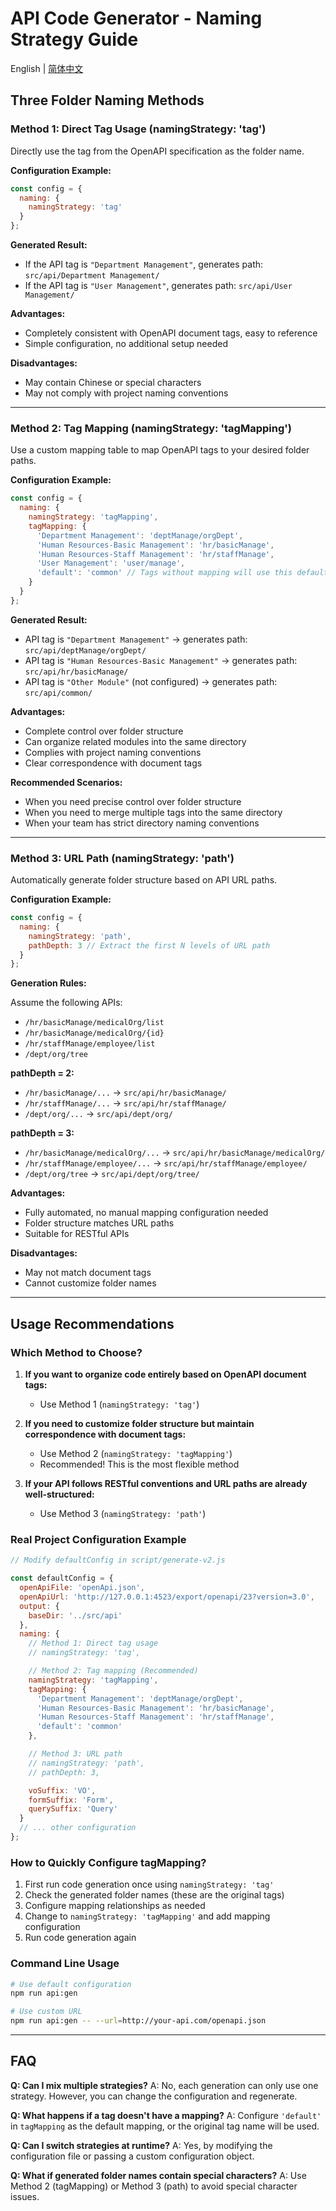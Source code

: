 # API Code Generator - Naming Strategy Guide

English | [简体中文](./naming-strategy-examples.zh-CN.md)

## Three Folder Naming Methods

### Method 1: Direct Tag Usage (namingStrategy: 'tag')

Directly use the tag from the OpenAPI specification as the folder name.

**Configuration Example:**

```javascript
const config = {
  naming: {
    namingStrategy: 'tag'
  }
};
```

**Generated Result:**

- If the API tag is `"Department Management"`, generates path: `src/api/Department Management/`
- If the API tag is `"User Management"`, generates path: `src/api/User Management/`

**Advantages:**

- Completely consistent with OpenAPI document tags, easy to reference
- Simple configuration, no additional setup needed

**Disadvantages:**

- May contain Chinese or special characters
- May not comply with project naming conventions

---

### Method 2: Tag Mapping (namingStrategy: 'tagMapping')

Use a custom mapping table to map OpenAPI tags to your desired folder paths.

**Configuration Example:**

```javascript
const config = {
  naming: {
    namingStrategy: 'tagMapping',
    tagMapping: {
      'Department Management': 'deptManage/orgDept',
      'Human Resources-Basic Management': 'hr/basicManage',
      'Human Resources-Staff Management': 'hr/staffManage',
      'User Management': 'user/manage',
      'default': 'common' // Tags without mapping will use this default value
    }
  }
};
```

**Generated Result:**

- API tag is `"Department Management"` → generates path: `src/api/deptManage/orgDept/`
- API tag is `"Human Resources-Basic Management"` → generates path: `src/api/hr/basicManage/`
- API tag is `"Other Module"` (not configured) → generates path: `src/api/common/`

**Advantages:**

- Complete control over folder structure
- Can organize related modules into the same directory
- Complies with project naming conventions
- Clear correspondence with document tags

**Recommended Scenarios:**

- When you need precise control over folder structure
- When you need to merge multiple tags into the same directory
- When your team has strict directory naming conventions

---

### Method 3: URL Path (namingStrategy: 'path')

Automatically generate folder structure based on API URL paths.

**Configuration Example:**

```javascript
const config = {
  naming: {
    namingStrategy: 'path',
    pathDepth: 3 // Extract the first N levels of URL path
  }
};
```

**Generation Rules:**

Assume the following APIs:

- `/hr/basicManage/medicalOrg/list`
- `/hr/basicManage/medicalOrg/{id}`
- `/hr/staffManage/employee/list`
- `/dept/org/tree`

**pathDepth = 2:**

- `/hr/basicManage/...` → `src/api/hr/basicManage/`
- `/hr/staffManage/...` → `src/api/hr/staffManage/`
- `/dept/org/...` → `src/api/dept/org/`

**pathDepth = 3:**

- `/hr/basicManage/medicalOrg/...` → `src/api/hr/basicManage/medicalOrg/`
- `/hr/staffManage/employee/...` → `src/api/hr/staffManage/employee/`
- `/dept/org/tree` → `src/api/dept/org/tree/`

**Advantages:**

- Fully automated, no manual mapping configuration needed
- Folder structure matches URL paths
- Suitable for RESTful APIs

**Disadvantages:**

- May not match document tags
- Cannot customize folder names

---

## Usage Recommendations

### Which Method to Choose?

1. **If you want to organize code entirely based on OpenAPI document tags:**

   - Use Method 1 (`namingStrategy: 'tag'`)

2. **If you need to customize folder structure but maintain correspondence with document tags:**

   - Use Method 2 (`namingStrategy: 'tagMapping'`)
   - Recommended! This is the most flexible method

3. **If your API follows RESTful conventions and URL paths are already well-structured:**
   - Use Method 3 (`namingStrategy: 'path'`)

### Real Project Configuration Example

```javascript
// Modify defaultConfig in script/generate-v2.js

const defaultConfig = {
  openApiFile: 'openApi.json',
  openApiUrl: 'http://127.0.0.1:4523/export/openapi/23?version=3.0',
  output: {
    baseDir: '../src/api'
  },
  naming: {
    // Method 1: Direct tag usage
    // namingStrategy: 'tag',

    // Method 2: Tag mapping (Recommended)
    namingStrategy: 'tagMapping',
    tagMapping: {
      'Department Management': 'deptManage/orgDept',
      'Human Resources-Basic Management': 'hr/basicManage',
      'Human Resources-Staff Management': 'hr/staffManage',
      'default': 'common'
    },

    // Method 3: URL path
    // namingStrategy: 'path',
    // pathDepth: 3,

    voSuffix: 'VO',
    formSuffix: 'Form',
    querySuffix: 'Query'
  }
  // ... other configuration
};
```

### How to Quickly Configure tagMapping?

1. First run code generation once using `namingStrategy: 'tag'`
2. Check the generated folder names (these are the original tags)
3. Configure mapping relationships as needed
4. Change to `namingStrategy: 'tagMapping'` and add mapping configuration
5. Run code generation again

### Command Line Usage

```bash
# Use default configuration
npm run api:gen

# Use custom URL
npm run api:gen -- --url=http://your-api.com/openapi.json
```

---

## FAQ

**Q: Can I mix multiple strategies?**
A: No, each generation can only use one strategy. However, you can change the configuration and regenerate.

**Q: What happens if a tag doesn't have a mapping?**
A: Configure `'default'` in `tagMapping` as the default mapping, or the original tag name will be used.

**Q: Can I switch strategies at runtime?**
A: Yes, by modifying the configuration file or passing a custom configuration object.

**Q: What if generated folder names contain special characters?**
A: Use Method 2 (tagMapping) or Method 3 (path) to avoid special character issues.
